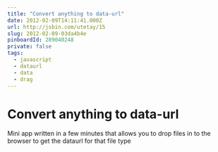 ```yaml
---
title: "Convert anything to data-url"
date: 2012-02-09T14:11:41.000Z
url: http://jsbin.com/utetay/15
slug: 2012-02-09-03da4b4e
pinboardId: 289040248
private: false
tags:
  - javascript
  - dataurl
  - data
  - drag
---
```


# Convert anything to data-url

Mini app written in a few minutes that allows you to drop files in to the browser to get the dataurl for that file type
